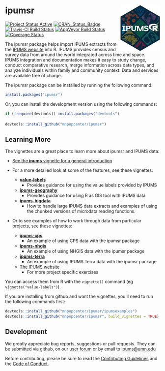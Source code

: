 
<!-- README.md is generated from README.Rmd. Please edit that file -->

# ipumsr <img src="man/figures/logo.png" align="right" height="149" width="128.5"/>

[![Project
Status:Active](http://www.repostatus.org/badges/latest/active.svg)](http://www.repostatus.org/#active)
[![CRAN\_Status\_Badge](https://www.r-pkg.org/badges/version/ipumsr)](https://CRAN.R-project.org/package=ipumsr)
[![Travis-CI Build
Status](https://travis-ci.org/mnpopcenter/ipumsr.svg?branch=master)](https://travis-ci.org/mnpopcenter/ipumsr)
[![AppVeyor Build
Status](https://ci.appveyor.com/api/projects/status/87yerkl5t1e4nape/branch/master?svg=true)](https://ci.appveyor.com/project/mpcit/ipumsr)
[![Coverage
Status](https://codecov.io/gh/mnpopcenter/ipumsr/master.svg)](https://codecov.io/github/mnpopcenter/ipumsr?branch=master)

The ipumsr package helps import IPUMS extracts from the [IPUMS
website](https://www.ipums.org) into R. IPUMS provides census and survey
data from around the world integrated across time and space. IPUMS
integration and documentation makes it easy to study change, conduct
comparative research, merge information across data types, and analyze
individuals within family and community context. Data and services are
available free of charge.

The ipumsr package can be installed by running the following command:

``` r
install.packages("ipumsr")
```

Or, you can install the development version using the following
commands:

``` r
if (!require(devtools)) install.packages("devtools")

devtools::install_github("mnpopcenter/ipumsr")
```

## Learning More

The vignettes are a great place to learn more about ipumsr and IPUMS
data:

  - [See the **ipums** vignette for a general
    introduction](http://tech.popdata.org/ipumsr/articles/ipums.html)

  - For a more detailed look at some of the features, see these
    vignettes:
    
      - [**value-labels**](http://tech.popdata.org/ipumsr/articles/value-labels.html)
          - Provides guidance for using the value labels provided by
            IPUMS
      - [**ipums-geography**](http://tech.popdata.org/ipumsr/articles/ipums-geography.html)
          - Provides guidance for using R as GIS tool with IPUMS data
      - [**ipums-bigdata**](http://tech.popdata.org/ipumsr/articles/ipums-bigdata.html)
          - How to handle large IPUMS data extracts and examples of
            using the chunked versions of microdata reading functions.

  - Or to see examples of how to work through data from particular
    projects, see these vignettes:
    
      - [**ipums-cps**](http://tech.popdata.org/ipumsr/articles/ipums-cps.html)
          - An example of using CPS data with the ipumsr package
      - [**ipums-nhgis**](http://tech.popdata.org/ipumsr/articles/ipums-nhgis.html)
          - An example of using NHGIS data with the ipumsr package
      - [**ipums-terra**](http://tech.popdata.org/ipumsr/articles/ipums-terra.html)
          - An example of using IPUMS Terra data with the ipumsr package
      - [The IPUMS website](https://www.ipums.org/exercises.shtml)
          - For more project specific exercises

You can access them from R with the `vignette()` command (eg
`vignette("value-labels")`).

If you are installing from github and want the vignettes, you’ll need to
run the following commands first:

``` r
devtools::install_github("mnpopcenter/ipumsr/ipumsexamples")
devtools::install_github("mnpopcenter/ipumsr", build_vignettes = TRUE)
```

## Development

We greatly appreciate bug reports, suggestions or pull requests. They
can be submitted via github, on our [user
forum](https://forum.ipums.org) or by email to <ipums@umn.edu>

Before contributing, please be sure to read the [Contributing
Guidelines](https://github.com/mnpopcenter/ipumsr/blob/master/CONTRIBUTING.md)
and the [Code of
Conduct](https://github.com/mnpopcenter/ipumsr/blob/master/CONDUCT.md).
